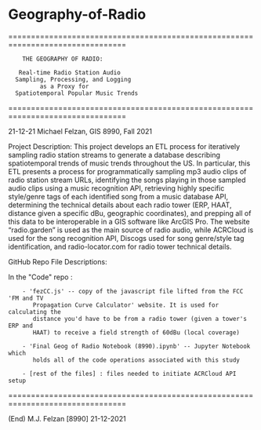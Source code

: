 # Geography-of-Radio
================================================================================
        
        THE GEOGRAPHY OF RADIO:
       
       Real-time Radio Station Audio 
      Sampling, Processing, and Logging 
             as a Proxy for
      Spatiotemporal Popular Music Trends
================================================================================

21-12-21   Michael Felzan, GIS 8990, Fall 2021


Project Description:
  This project develops an ETL process for iteratively sampling radio station 
  streams to generate a database describing spatiotemporal trends of music 
  trends throughout the US. In particular, this ETL presents a process for 
  programmatically sampling mp3 audio clips of radio station stream URLs,
  identifying the songs playing in those sampled audio clips using a music
  recognition API, retrieving highly specific style/genre tags of each identified
  song from a music database API, determining the technical details about each
  radio tower (ERP, HAAT, distance given a specific dBu, geographic coordinates),
  and prepping all of this data to be interoperable in a GIS software like ArcGIS
  Pro. The website “radio.garden” is used as the main source of radio audio, while
  ACRCloud is used for the song recognition API, Discogs used for song 
  genre/style tag identification, and radio-locator.com for radio tower technical
  details.



GitHub Repo File Descriptions:

   In the "Code" repo :    
   
        - 'fezCC.js' -- copy of the javascript file lifted from the FCC 'FM and TV 
           Propagation Curve Calculator' website. It is used for calculating the
           distance you'd have to be from a radio tower (given a tower's ERP and
           HAAT) to receive a field strength of 60dBu (local coverage)
           
        - 'Final Geog of Radio Notebook (8990).ipynb' -- Jupyter Notebook which
           holds all of the code operations associated with this study
           
        - [rest of the files] : files needed to initiate ACRCloud API setup

================================================================================

(End)                  M.J. Felzan [8990]                            21-12-2021
